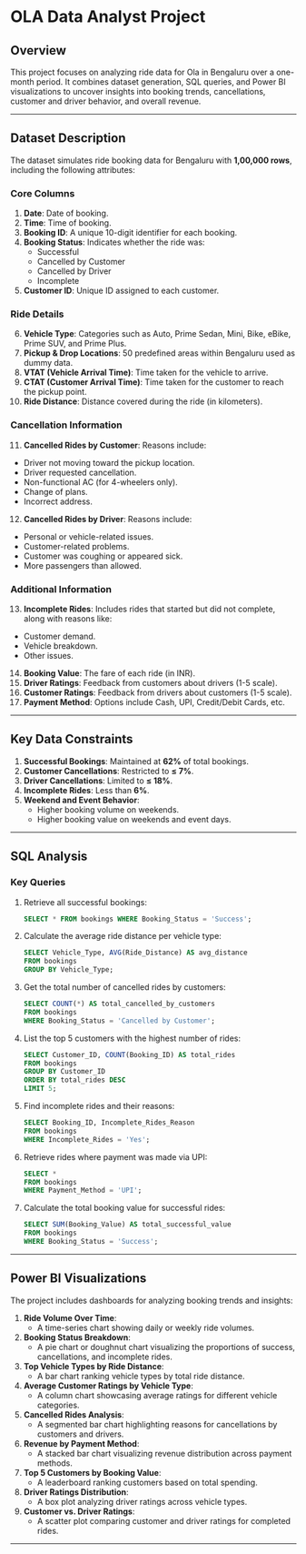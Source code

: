 
# OLA Data Analyst Project

## Overview
This project focuses on analyzing ride data for Ola in Bengaluru over a one-month period. It combines dataset generation, SQL queries, and Power BI visualizations to uncover insights into booking trends, cancellations, customer and driver behavior, and overall revenue.

---

## Dataset Description
The dataset simulates ride booking data for Bengaluru with **1,00,000 rows**, including the following attributes:

### Core Columns
1. **Date**: Date of booking.
2. **Time**: Time of booking.
3. **Booking ID**: A unique 10-digit identifier for each booking.
4. **Booking Status**: Indicates whether the ride was:
   - Successful
   - Cancelled by Customer
   - Cancelled by Driver
   - Incomplete  
5. **Customer ID**: Unique ID assigned to each customer.  

### Ride Details
6. **Vehicle Type**: Categories such as Auto, Prime Sedan, Mini, Bike, eBike, Prime SUV, and Prime Plus.  
7. **Pickup & Drop Locations**: 50 predefined areas within Bengaluru used as dummy data.  
8. **VTAT (Vehicle Arrival Time)**: Time taken for the vehicle to arrive.  
9. **CTAT (Customer Arrival Time)**: Time taken for the customer to reach the pickup point.  
10. **Ride Distance**: Distance covered during the ride (in kilometers).  

### Cancellation Information
11. **Cancelled Rides by Customer**: Reasons include:
   - Driver not moving toward the pickup location.
   - Driver requested cancellation.
   - Non-functional AC (for 4-wheelers only).
   - Change of plans.
   - Incorrect address.
12. **Cancelled Rides by Driver**: Reasons include:
   - Personal or vehicle-related issues.
   - Customer-related problems.
   - Customer was coughing or appeared sick.
   - More passengers than allowed.  

### Additional Information
13. **Incomplete Rides**: Includes rides that started but did not complete, along with reasons like:
   - Customer demand.
   - Vehicle breakdown.
   - Other issues.  
14. **Booking Value**: The fare of each ride (in INR).  
15. **Driver Ratings**: Feedback from customers about drivers (1-5 scale).  
16. **Customer Ratings**: Feedback from drivers about customers (1-5 scale).  
17. **Payment Method**: Options include Cash, UPI, Credit/Debit Cards, etc.

---

## Key Data Constraints
1. **Successful Bookings**: Maintained at **62%** of total bookings.
2. **Customer Cancellations**: Restricted to **≤ 7%**.
3. **Driver Cancellations**: Limited to **≤ 18%**.
4. **Incomplete Rides**: Less than **6%**.
5. **Weekend and Event Behavior**:
   - Higher booking volume on weekends.
   - Higher booking value on weekends and event days.  

---

## SQL Analysis

### Key Queries
1. Retrieve all successful bookings:
   ```sql
   SELECT * FROM bookings WHERE Booking_Status = 'Success';
   ```

2. Calculate the average ride distance per vehicle type:
   ```sql
   SELECT Vehicle_Type, AVG(Ride_Distance) AS avg_distance 
   FROM bookings 
   GROUP BY Vehicle_Type;
   ```

3. Get the total number of cancelled rides by customers:
   ```sql
   SELECT COUNT(*) AS total_cancelled_by_customers 
   FROM bookings 
   WHERE Booking_Status = 'Cancelled by Customer';
   ```

4. List the top 5 customers with the highest number of rides:
   ```sql
   SELECT Customer_ID, COUNT(Booking_ID) AS total_rides 
   FROM bookings 
   GROUP BY Customer_ID 
   ORDER BY total_rides DESC 
   LIMIT 5;
   ```

5. Find incomplete rides and their reasons:
   ```sql
   SELECT Booking_ID, Incomplete_Rides_Reason 
   FROM bookings 
   WHERE Incomplete_Rides = 'Yes';
   ```

6. Retrieve rides where payment was made via UPI:
   ```sql
   SELECT * 
   FROM bookings 
   WHERE Payment_Method = 'UPI';
   ```

7. Calculate the total booking value for successful rides:
   ```sql
   SELECT SUM(Booking_Value) AS total_successful_value 
   FROM bookings 
   WHERE Booking_Status = 'Success';
   ```

---

## Power BI Visualizations
The project includes dashboards for analyzing booking trends and insights:

1. **Ride Volume Over Time**:
   - A time-series chart showing daily or weekly ride volumes.
2. **Booking Status Breakdown**:
   - A pie chart or doughnut chart visualizing the proportions of success, cancellations, and incomplete rides.
3. **Top Vehicle Types by Ride Distance**:
   - A bar chart ranking vehicle types by total ride distance.
4. **Average Customer Ratings by Vehicle Type**:
   - A column chart showcasing average ratings for different vehicle categories.
5. **Cancelled Rides Analysis**:
   - A segmented bar chart highlighting reasons for cancellations by customers and drivers.
6. **Revenue by Payment Method**:
   - A stacked bar chart visualizing revenue distribution across payment methods.
7. **Top 5 Customers by Booking Value**:
   - A leaderboard ranking customers based on total spending.
8. **Driver Ratings Distribution**:
   - A box plot analyzing driver ratings across vehicle types.
9. **Customer vs. Driver Ratings**:
   - A scatter plot comparing customer and driver ratings for completed rides.

---
